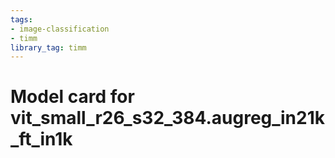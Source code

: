 ```yaml
---
tags:
- image-classification
- timm
library_tag: timm
---
```

# Model card for vit_small_r26_s32_384.augreg_in21k_ft_in1k